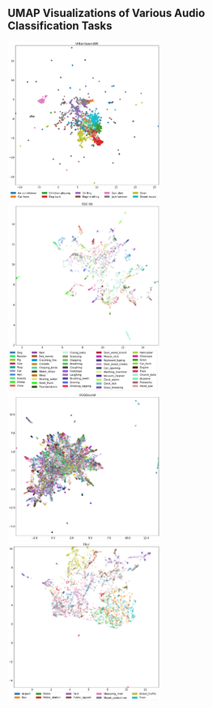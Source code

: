 ## UMAP Visualizations of Various Audio Classification Tasks

<img src="umap_urbansound8k.png" alt="UMAP UrbanSound8K" width="300" style="background-color:#FFFFFF"/><img src="umap_esc50.png" alt="UMAP ESC-50" width="300" style="background-color:#FFFFFF"/>
<img src="umap_vggsound.png" alt="UMAP VGGSound" width="300" style="background-color:#FFFFFF"/><img src="umap_tau.png" alt="UMAP TAU" width="300" style="background-color:#FFFFFF"/>

